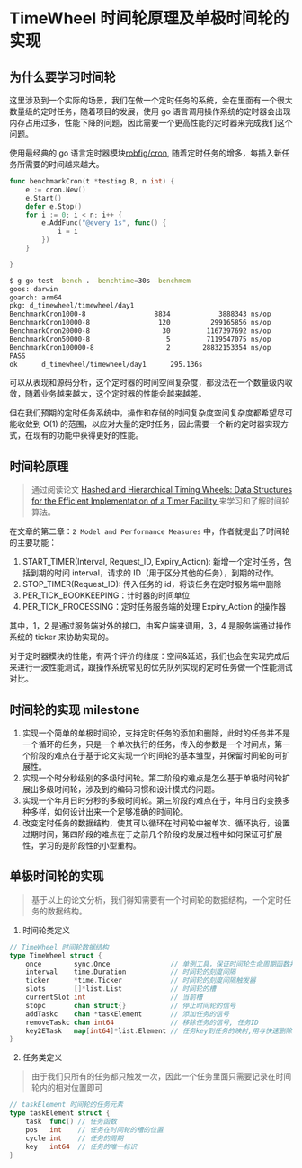 # TimeWheel 时间轮原理及单极时间轮的实现

## 为什么要学习时间轮

这里涉及到一个实际的场景，我们在做一个定时任务的系统，会在里面有一个很大数量级的定时任务，随着项目的发展，使用 go 语言调用操作系统的定时器会出现内存占用过多，性能下降的问题，因此需要一个更高性能的定时器来完成我们这个问题。

使用最经典的 go 语言定时器模块[robfig/cron](https://github.com/robfig/cron), 随着定时任务的增多，每插入新任务所需要的时间越来越大。

```go
func benchmarkCron(t *testing.B, n int) {
	e := cron.New()
	e.Start()
	defer e.Stop()
	for i := 0; i < n; i++ {
		e.AddFunc("@every 1s", func() {
			i = i
		})
	}

}
```

```bash
$ g go test -bench . -benchtime=30s -benchmem
goos: darwin
goarch: arm64
pkg: d_timewheel/timewheel/day1
BenchmarkCron1000-8                 8834            3888343 ns/op          536893 B/op      11781 allocs/op
BenchmarkCron10000-8                 120          299165856 ns/op         5789890 B/op     127336 allocs/op
BenchmarkCron20000-8                  30         1167397692 ns/op        12788149 B/op     282568 allocs/op
BenchmarkCron50000-8                   5         7119547075 ns/op        51400086 B/op    1230223 allocs/op
BenchmarkCron100000-8                  2        28832153354 ns/op       186321972 B/op    4700672 allocs/op
PASS
ok      d_timewheel/timewheel/day1      295.136s
```

可以从表现和源码分析，这个定时器的时间空间复杂度，都没法在一个数量级内收敛，随着业务越来越大，这个定时器的性能会越来越差。

但在我们预期的定时任务系统中，操作和存储的时间复杂度空间复杂度都希望尽可能收敛到 O(1) 的范围，以应对大量的定时任务，因此需要一个新的定时器实现方式，在现有的功能中获得更好的性能。

## 时间轮原理

> 通过阅读论文 [Hashed and Hierarchical Timing Wheels: Data Structures for the Efficient Implementation of a Timer Facility ](http://www.cs.columbia.edu/~nahum/w6998/papers/sosp87-timing-wheels.pdf) 来学习和了解时间轮算法。

在文章的第二章：`2 Model and Performance Measures` 中，作者就提出了时间轮的主要功能：

1. START_TIMER(Interval, Request_ID, Expiry_Action): 新增一个定时任务，包括到期的时间 interval，请求的 ID（用于区分其他的任务），到期的动作。
2. STOP_TIMER(Request_ID): 传入任务的 id，将该任务在定时服务端中删除
3. PER_TICK_BOOKKEEPING：计时器的时间单位
4. PER_TICK_PROCESSING：定时任务服务端的处理 Expiry_Action 的操作器

其中，1，2 是通过服务端对外的接口，由客户端来调用，3，4 是服务端通过操作系统的 ticker 来协助实现的。

对于定时器模块的性能，有两个评价的维度：空间&延迟，我们也会在实现完成后来进行一波性能测试，跟操作系统常见的优先队列实现的定时任务做一个性能测试对比。

## 时间轮的实现 milestone

1. 实现一个简单的单极时间轮，支持定时任务的添加和删除，此时的任务并不是一个循环的任务，只是一个单次执行的任务，传入的参数是一个时间点，第一个阶段的难点在于基于论文实现一个时间轮的基本雏型，并保留时间轮的可扩展性。
2. 实现一个时分秒级别的多级时间轮。第二阶段的难点是怎么基于单极时间轮扩展出多级时间轮，涉及到的编码习惯和设计模式的问题。
3. 实现一个年月日时分秒的多级时间轮。第三阶段的难点在于，年月日的变换多种多样，如何设计出来一个足够准确的时间轮。
4. 改变定时任务的数据结构，使其可以循环在时间轮中被单次、循环执行，设置过期时间，第四阶段的难点在于之前几个阶段的发展过程中如何保证可扩展性，学习的是阶段性的小型重构。

## 单极时间轮的实现

> 基于以上的论文分析，我们得知需要有一个时间轮的数据结构，一个定时任务的数据结构。

1. 时间轮类定义

```go
// TimeWheel 时间轮数据结构
type TimeWheel struct {
	once        sync.Once               // 单例工具，保证时间轮生命周期函数并发安全
	interval    time.Duration           // 时间轮的刻度间隔
	ticker      *time.Ticker            // 时间轮的刻度间隔触发器
	slots       []*list.List            // 时间轮的槽
	currentSlot int                     // 当前槽
	stopc       chan struct{}           // 停止时间轮的信号
	addTaskc    chan *taskElement       // 添加任务的信号
	removeTaskc chan int64              // 移除任务的信号, 任务ID
	key2ETask   map[int64]*list.Element // 任务key到任务的映射,用与快速删除查找链表节点
}
```

2. 任务类定义

> 由于我们只所有的任务都只触发一次，因此一个任务里面只需要记录在时间轮内的相对位置即可

```go
// taskElement 时间轮的任务元素
type taskElement struct {
	task  func() // 任务函数
	pos   int    // 任务在时间轮的槽的位置
	cycle int    // 任务的周期
	key   int64  // 任务的唯一标识
}
```
